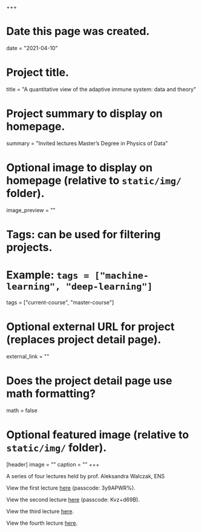 +++
# Date this page was created.
date = "2021-04-10"

# Project title.
title = "A quantitative view of the adaptive immune system: data and theory"

# Project summary to display on homepage.
summary = "Invited lectures Master’s Degree in Physics of Data"

# Optional image to display on homepage (relative to `static/img/` folder).
image_preview = ""

# Tags: can be used for filtering projects.
# Example: `tags = ["machine-learning", "deep-learning"]`
tags = ["current-course", "master-course"]

# Optional external URL for project (replaces project detail page).
external_link = ""

# Does the project detail page use math formatting?
math = false

# Optional featured image (relative to `static/img/` folder).
[header]
image = ""
caption = ""
+++

A series of four lectures held by prof. Aleksandra Walczak, ENS

View the first lecture [here](https://unipd.zoom.us/rec/share/MTtFspOHkP09KNnllt50koApZy2G7L8UUa-wa8S_US32vPyi_4YCO3lnT4J9jalt.6Ze122dOX_LylrfO) (passcode: 3y9APWR%).

View the second lecture [here](https://unipd.zoom.us/rec/share/xwD4JigCpLJFuNR9Y0kdksEEXvy1NXPOkVmDQ2OPuHB_oCksxQaf3IeKL1p4mALm.WPviR6GtbbLATQtn) (passcode: Kvz+d69B).

View the third lecture [here](https://cdnapisec.kaltura.com/p/2203921/sp/220392100/embedIframeJs/uiconf_id/36897461/partner_id/2203921?iframeembed=true&playerId=kaltura_player&entry_id=1_3s7aq8tl&flashvars[streamerType]=auto&amp;flashvars[localizationCode]=en&amp;flashvars[leadWithHTML5]=true&amp;flashvars[sideBarContainer.plugin]=true&amp;flashvars[sideBarContainer.position]=left&amp;flashvars[sideBarContainer.clickToClose]=true&amp;flashvars[chapters.plugin]=true&amp;flashvars[chapters.layout]=vertical&amp;flashvars[chapters.thumbnailRotator]=false&amp;flashvars[streamSelector.plugin]=true&amp;flashvars[EmbedPlayer.SpinnerTarget]=videoHolder&amp;flashvars[dualScreen.plugin]=true&amp;flashvars[hotspots.plugin]=1&amp;flashvars[Kaltura.addCrossoriginToIframe]=true&amp;&wid=1_hj76tp2v).

View the fourth lecture [here](https://cdnapisec.kaltura.com/p/2203921/sp/220392100/embedIframeJs/uiconf_id/36897461/partner_id/2203921?iframeembed=true&playerId=kaltura_player&entry_id=1_77siob6a&flashvars[streamerType]=auto&amp;flashvars[localizationCode]=en&amp;flashvars[leadWithHTML5]=true&amp;flashvars[sideBarContainer.plugin]=true&amp;flashvars[sideBarContainer.position]=left&amp;flashvars[sideBarContainer.clickToClose]=true&amp;flashvars[chapters.plugin]=true&amp;flashvars[chapters.layout]=vertical&amp;flashvars[chapters.thumbnailRotator]=false&amp;flashvars[streamSelector.plugin]=true&amp;flashvars[EmbedPlayer.SpinnerTarget]=videoHolder&amp;flashvars[dualScreen.plugin]=true&amp;flashvars[hotspots.plugin]=1&amp;flashvars[Kaltura.addCrossoriginToIframe]=true&amp;&wid=1_gjn97elx).
